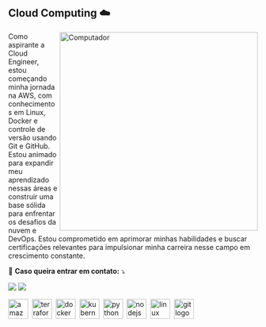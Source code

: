 ## Cloud Computing ☁️
<img src="https://images.credly.com/size/680x680/images/00634f82-b07f-4bbd-a6bb-53de397fc3a6/image.png" min-width="400px" max-width="400px" width="400px" align="right" alt="Computador">

<p align="left">
  Como aspirante a Cloud Engineer, estou começando minha jornada na AWS, com conhecimentos em Linux, Docker e controle de versão usando Git e GitHub. Estou animado para expandir meu aprendizado nessas áreas e construir uma base sólida para enfrentar os desafios da nuvem e DevOps. Estou comprometido em aprimorar minhas habilidades e buscar certificações relevantes para impulsionar minha carreira nesse campo em crescimento constante.
</p>

<p align="left">
  💌 <strong>Caso queira entrar em contato:</strong> ⤵︎
</p>

<p align="left">
  <a href="mailto:juniorcn2@hotmail.com" target="_blank" alt="Gmail">
  <img src="https://img.shields.io/badge/-Gmail-FF0000?style=flat-square&labelColor=FF0000&logo=gmail&logoColor=white&link=" /></a>

  <a href="https://www.linkedin.com/in/rui-silva-s/" alt="Linkedin" >
  <img src="https://img.shields.io/badge/-Linkedin-0e76a8?style=flat-square&logo=Linkedin&logoColor=white&link=https://www.linkedin.com/in/rui-silva-s/" /></a>
  
<br>
<div align="left">
  <img src="https://cdn.simpleicons.org/amazonaws/232F3E" height="40" alt="amazonwebservices logo"  />
  <img />
  <img src="https://cdn.jsdelivr.net/gh/devicons/devicon/icons/terraform/terraform-original.svg" height="40" alt="terraform logo"  />
  <img />
  <img src="https://cdn.simpleicons.org/docker/2496ED" height="40" alt="docker logo"  />
  <img />
  <img src="https://cdn.simpleicons.org/kubernetes/326CE5" height="40" alt="kubernetes logo"  />
  <img />
  <img src="https://cdn.jsdelivr.net/gh/devicons/devicon/icons/python/python-original.svg" height="40" alt="python logo"  />
  <img />
  <img src="https://cdn.simpleicons.org/nodedotjs/339933" height="40" alt="nodejs logo"  />
  <img />
  <img src="https://cdn.jsdelivr.net/gh/devicons/devicon/icons/linux/linux-original.svg" height="40" alt="linux logo"  />
  <img />
  <img src="https://cdn.simpleicons.org/git/F05032" height="40" alt="git logo"  />
</div>
